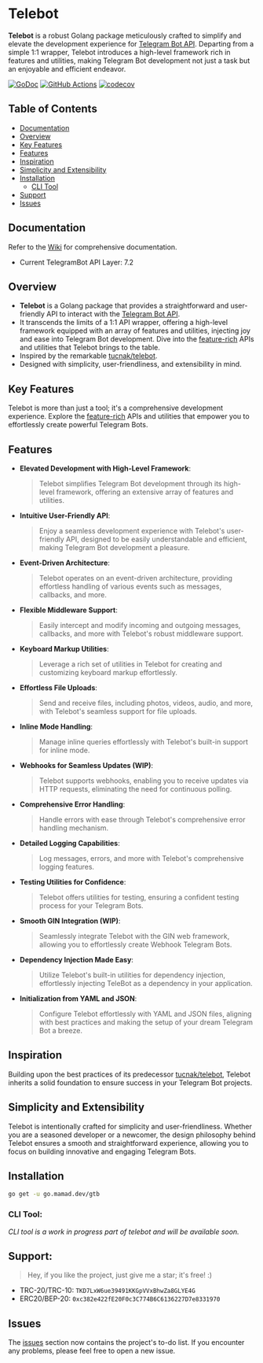 # Telebot

**Telebot** is a robust Golang package meticulously crafted to simplify and elevate the development experience
for [Telegram Bot API](https://core.telegram.org/bots/api). Departing from a simple 1:1 wrapper, Telebot introduces a high-level framework
rich in features and utilities, making Telegram Bot development not just a task but an enjoyable and efficient endeavor.

[![GoDoc](https://godoc.org/go.mamad.dev/telebot?status.svg)](https://godoc.org/go.mamad.dev/telebot)
[![GitHub Actions](https://github.com/reloadlife/telebot/actions/workflows/go.yml/badge.svg)](https://github.com/reloadlife/telebot/actions)
[![codecov](https://codecov.io/github/reloadlife/telebot/graph/badge.svg?token=HEQNZTCRUG)](https://codecov.io/github/reloadlife/telebot)

## Table of Contents

- [Documentation](#documentation)
- [Overview](#overview)
- [Key Features](#key-features)
- [Features](#features)
- [Inspiration](#inspiration)
- [Simplicity and Extensibility](#simplicity-and-extensibility)
- [Installation](#installation)
    - [CLI Tool](#cli-tool)
- [Support](#support)
- [Issues](#issues)

## Documentation

Refer to the [Wiki](https://github.com/reloadlife/telebot/wiki) for comprehensive documentation.

- Current TelegramBot API Layer: 7.2

## Overview

- **Telebot** is a Golang package that provides a straightforward and user-friendly API to interact with
  the [Telegram Bot API](https://core.telegram.org/bots/api).
- It transcends the limits of a 1:1 API wrapper, offering a high-level framework equipped with an array of features and utilities, injecting
  joy and ease into Telegram Bot development. Dive into the [feature-rich](#features) APIs and utilities that Telebot brings to the table.
- Inspired by the remarkable [tucnak/telebot](https://github.com/tucnak/telebot).
- Designed with simplicity, user-friendliness, and extensibility in mind.

## Key Features

Telebot is more than just a tool; it's a comprehensive development experience. Explore the [feature-rich](#features) APIs and utilities that
empower you to effortlessly create powerful Telegram Bots.

## Features

- **Elevated Development with High-Level Framework**:
  > Telebot simplifies Telegram Bot development through its high-level framework,
  offering an extensive array of features and utilities.
- **Intuitive User-Friendly API**:
  > Enjoy a seamless development experience with Telebot's user-friendly API, designed to be easily
  understandable and efficient, making Telegram Bot development a pleasure.
- **Event-Driven Architecture**:
  > Telebot operates on an event-driven architecture, providing effortless handling of various events such as
  > messages, callbacks, and more.
- **Flexible Middleware Support**:
  > Easily intercept and modify incoming and outgoing messages, callbacks, and more with Telebot's robust
  middleware support.
- **Keyboard Markup Utilities**:
  > Leverage a rich set of utilities in Telebot for creating and customizing keyboard markup effortlessly.
- **Effortless File Uploads**:
  > Send and receive files, including photos, videos, audio, and more, with Telebot's seamless support for file
  uploads.
- **Inline Mode Handling**:
  > Manage inline queries effortlessly with Telebot's built-in support for inline mode.
- **Webhooks for Seamless Updates (WIP)**:
  > Telebot supports webhooks, enabling you to receive updates via HTTP requests, eliminating the
  need for continuous polling.
- **Comprehensive Error Handling**:
  > Handle errors with ease through Telebot's comprehensive error handling mechanism.
- **Detailed Logging Capabilities**:
  > Log messages, errors, and more with Telebot's comprehensive logging features.
- **Testing Utilities for Confidence**:
  > Telebot offers utilities for testing, ensuring a confident testing process for your Telegram Bots.
- **Smooth GIN Integration (WIP)**:
  > Seamlessly integrate Telebot with the GIN web framework, allowing you to effortlessly create Webhook
  Telegram Bots.
- **Dependency Injection Made Easy**:
  > Utilize Telebot's built-in utilities for dependency injection, effortlessly injecting TeleBot as a
  dependency in your application.
- **Initialization from YAML and JSON**:
  > Configure Telebot effortlessly with YAML and JSON files, aligning with best practices and making
  the setup of your dream Telegram Bot a breeze.

## Inspiration

Building upon the best practices of its predecessor [tucnak/telebot](https://github.com/tucnak/telebot), Telebot inherits a solid foundation
to ensure success in your Telegram Bot projects.

## Simplicity and Extensibility

Telebot is intentionally crafted for simplicity and user-friendliness. Whether you are a seasoned developer or a newcomer, the design
philosophy behind Telebot ensures a smooth and straightforward experience, allowing you to focus on building innovative and engaging
Telegram Bots.

## Installation

```bash
go get -u go.mamad.dev/gtb
```

### CLI Tool:

*CLI tool is a work in progress part of telebot and will be available soon.*

## Support:

> Hey, if you like the project, just give me a star; it's free! :)

- TRC-20/TRC-10: `TKD7LxW6ue39491KKGpVVxBhwZa8GLYE4G`
- ERC20/BEP-20: `0xc382e422fE20F0c3C774B6C6136227D7e8331970`

## Issues

The [issues](https://github.com/reloadlife/telebot/issues) section now contains the project's to-do list. If you encounter any problems,
please feel free to open a new issue.